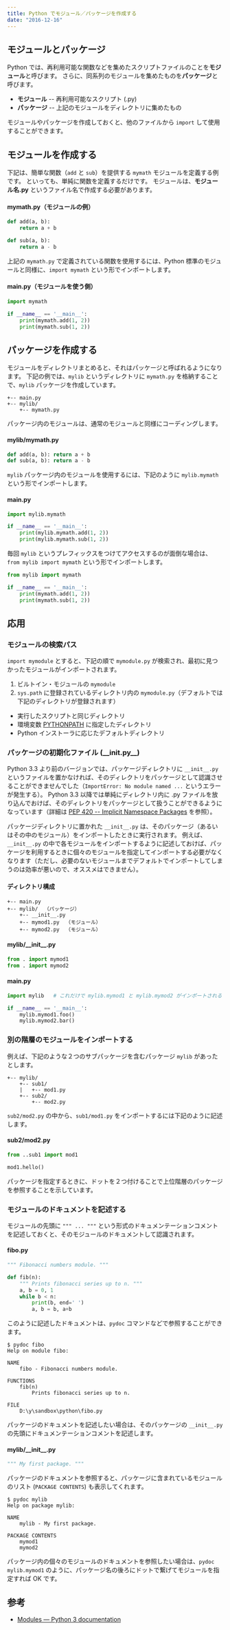 ```yaml
---
title: Python でモジュール／パッケージを作成する
date: "2016-12-16"
---
```


モジュールとパッケージ
----

Python では、再利用可能な関数などを集めたスクリプトファイルのことを**モジュール**と呼びます。
さらに、同系列のモジュールを集めたものを**パッケージ**と呼びます。

- **モジュール** -- 再利用可能なスクリプト (.py)
- **パッケージ** -- 上記のモジュールをディレクトリに集めたもの

モジュールやパッケージを作成しておくと、他のファイルから `import` して使用することができます。


モジュールを作成する
----

下記は、簡単な関数（`add` と `sub`）を提供する `mymath` モジュールを定義する例です。
といっても、単純に関数を定義するだけです。
モジュールは、**モジュール名.py** というファイル名で作成する必要があります。

#### mymath.py（モジュールの例）

```python
def add(a, b):
    return a + b

def sub(a, b):
    return a - b
```

上記の `mymath.py` で定義されている関数を使用するには、Python 標準のモジュールと同様に、`import mymath` という形でインポートします。

#### main.py（モジュールを使う側）

```python
import mymath

if __name__ == '__main__':
    print(mymath.add(1, 2))
    print(mymath.sub(1, 2))
```


パッケージを作成する
----

モジュールをディレクトリまとめると、それはパッケージと呼ばれるようになります。
下記の例では、`mylib` というディレクトリに `mymath.py` を格納することで、`mylib` パッケージを作成しています。

```
+-- main.py
+-- mylib/
    +-- mymath.py
```

パッケージ内のモジュールは、通常のモジュールと同様にコーディングします。

#### mylib/mymath.py

```python
def add(a, b): return a + b
def sub(a, b): return a - b
```

`mylib` パッケージ内のモジュールを使用するには、下記のように `mylib.mymath` という形でインポートします。

#### main.py

```python
import mylib.mymath

if __name__ == '__main__':
    print(mylib.mymath.add(1, 2))
    print(mylib.mymath.sub(1, 2))
```

毎回 `mylib` というプレフィックスをつけてアクセスするのが面倒な場合は、`from mylib import mymath` という形でインポートします。

```python
from mylib import mymath

if __name__ == '__main__':
    print(mymath.add(1, 2))
    print(mymath.sub(1, 2))
```

応用
----

### モジュールの検索パス

`import mymodule` とすると、下記の順で `mymodule.py` が検索され、最初に見つかったモジュールがインポートされます。

1. ビルトイン・モジュールの `mymodule`
2. `sys.path` に登録されているディレクトリ内の `mymodule.py`（デフォルトでは下記のディレクトリが登録されます）
  * 実行したスクリプトと同じディレクトリ
  * 環境変数 [PYTHONPATH](https://docs.python.org/3/using/cmdline.html#envvar-PYTHONPATH) に指定したディレクトリ
  * Python インストーラに応じたデフォルトディレクトリ

### パッケージの初期化ファイル (\_\_init.py\_\_)

Python 3.3 より前のバージョンでは、パッケージディレクトリに `__init__.py` というファイルを置かなければ、そのディレクトリをパッケージとして認識させることができませんでした（`ImportError: No module named ...` というエラーが発生する）。
Python 3.3 以降では単純にディレクトリ内に .py ファイルを放り込んでおけば、そのディレクトリをパッケージとして扱うことができるようになっています（詳細は [PEP 420 -- Implicit Namespace Packages](https://www.python.org/dev/peps/pep-0420/) を参照）。

パッケージディレクトリに置かれた `__init__.py` は、そのパッケージ（あるいはその中のモジュール）をインポートしたときに実行されます。
例えば、`__init__.py` の中で各モジュールをインポートするように記述しておけば、パッケージを利用するときに個々のモジュールを指定してインポートする必要がなくなります（ただし、必要のないモジュールまでデフォルトでインポートしてしまうのは効率が悪いので、オススメはできません）。

#### ディレクトリ構成

```
+-- main.py
+-- mylib/  （パッケージ）
    +-- __init__.py
    +-- mymod1.py  （モジュール）
    +-- mymod2.py  （モジュール）
```

#### mylib/\_\_init\_\_.py

```python
from . import mymod1
from . import mymod2
```

#### main.py

```python
import mylib   # これだけで mylib.mymod1 と mylib.mymod2 がインポートされる

if __name__ == '__main__':
    mylib.mymod1.foo()
    mylib.mymod2.bar()
```

### 別の階層のモジュールをインポートする

例えば、下記のような２つのサブパッケージを含むパッケージ `mylib` があったとします。

```
+-- mylib/
    +-- sub1/
    |   +-- mod1.py
    +-- sub2/
        +-- mod2.py
```

`sub2/mod2.py` の中から、`sub1/mod1.py` をインポートするには下記のように記述します。

#### sub2/mod2.py

```python
from ..sub1 import mod1

mod1.hello()
```

パッケージを指定するときに、ドットを２つ付けることで上位階層のパッケージを参照することを示しています。


### モジュールのドキュメントを記述する

モジュールの先頭に `""" ... """` という形式のドキュメンテーションコメントを記述しておくと、そのモジュールのドキュメントして認識されます。

#### fibo.py

```python
""" Fibonacci numbers module. """

def fib(n):
    """ Prints fibonacci series up to n. """
    a, b = 0, 1
    while b < n:
        print(b, end=' ')
        a, b = b, a+b
```

このように記述したドキュメントは、`pydoc` コマンドなどで参照することができます。

```
$ pydoc fibo
Help on module fibo:

NAME
    fibo - Fibonacci numbers module.

FUNCTIONS
    fib(n)
        Prints fibonacci series up to n.

FILE
    D:\y\sandbox\python\fibo.py
```

パッケージのドキュメントを記述したい場合は、そのパッケージの `__init__.py` の先頭にドキュメンテーションコメントを記述します。

#### mylib/\_\_init\_\_.py

```python
""" My first package. """
```

パッケージのドキュメントを参照すると、パッケージに含まれているモジュールのリスト (`PACKAGE CONTENTS`) も表示してくれます。

```
$ pydoc mylib
Help on package mylib:

NAME
    mylib - My first package.

PACKAGE CONTENTS
    mymod1
    mymod2
```

パッケージ内の個々のモジュールのドキュメントを参照したい場合は、`pydoc mylib.mymod1` のように、パッケージ名の後ろにドットで繋げてモジュールを指定すれば OK です。


参考
----

* [Modules — Python 3 documentation](https://docs.python.org/3/tutorial/modules.html)


